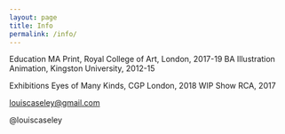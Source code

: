 ```yaml
---
layout: page
title: Info
permalink: /info/
---
```


Education
MA Print, Royal College of Art, London, 2017-19
BA Illustration Animation, Kingston University, 2012-15

Exhibitions
Eyes of Many Kinds, CGP London, 2018
WIP Show RCA, 2017

louiscaseley@gmail.com

@louiscaseley
